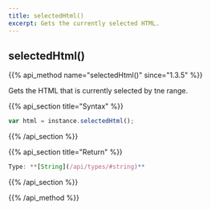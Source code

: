 ```yaml
---
title: selectedHtml()
excerpt: Gets the currently selected HTML.
---
```

## selectedHtml()

{{% api_method name="selectedHtml()" since="1.3.5" %}}

Gets the HTML that is currently selected by tne range.


{{% api_section title="Syntax" %}}
```js
var html = instance.selectedHtml();
```
{{% /api_section %}}


{{% api_section title="Return" %}}
```js
Type: **[String](/api/types/#string)** 
```
{{% /api_section %}}

{{% /api_method %}}